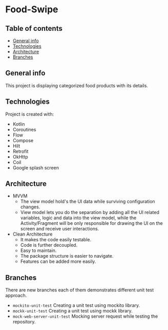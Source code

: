 # Food-Swipe

## Table of contents
* [General info](#general-info)
* [Technologies](#technologies)
* [Architecture](#architecture)
* [Branches](#branches)

## General info
This project is displaying categorized food products with its details.
	
## Technologies
Project is created with:
* Kotlin
* Coroutines
* Flow
* Compose
* Hilt
* Retrofit
* OkHttp
* Coil
* Google splash screen
	
## Architecture
* MVVM 
  - The view model hold's the UI data while surviving configuration changes.
  - View model lets you do the separation by adding all the UI related variables, logic and data
    into the view model, while the Activity/Fragment will be only responsible for drawing the UI on the screen
    and receive user interactions.
* Clean Architecture
   - It makes the code easily testable.
   - Code is further decoupled.
   - Easy to maintain.
   - The package structure is easier to navigate.
   - Features can be added more easily.

## Branches

There are new branches each of them demonstrates different unit test approach.

- `mockito-unit-test` Creating a unit test using mockito library.
- `mockk-unit-test` Creating a unit test using mockk library.
- `mock-web-server-unit-test` Mocking server request while testing the repository.
